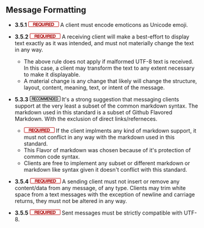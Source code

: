 Message Formatting
------------------

- **3.5.1** ![](/badge/req.png) A client must encode emoticons as Unicode emoji.

- **3.5.2** ![](/badge/req.png) A receiving client will make a best-effort to display
  text exactly as it was intended, and must not materially change the text in any way.
    - The above rule does not apply if malformed UTF-8 text is received. In
      this case, a client may transform the text to any extent necessary to
      make it displayable.
    - A material change is any change that likely will change the structure, layout,
      content, meaning, text, or intent of the message.

- **5.3.3** ![](/badge/rec.png) It's a strong suggestion that messaging clients support 
  at the very least a subset of the common markdown syntax. The markdown used in this 
  standard is a subset of Github Flavored Markdown. With the exclusion of direct 
  links/referneces.
    - ![](/badge/req.png) If the client implments any kind of markdown support, it must 
      not conflict in any way with the markdown used in this standard.
    - This Flavor of markdown was chosen because of it's protection of common code syntax.
    - Clients are free to implement any subset or different markdown or markdown like syntax
      given it doesn't conflict with this standard.

- **3.5.4** ![](/badge/req.png) A sending client must not insert or remove any content/data
  from any message, of any type. Clients may trim white space from a text messages with the
  exception of newline and carriage returns, they must not be altered in any way.

- **3.5.5** ![](/badge/req.png) Sent messages must be strictly compatible with UTF-8.
